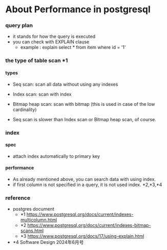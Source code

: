 # About Performance in postgresql

### query plan
- it stands for how the query is executed
- you can check with EXPLAIN clause
    - example : explain select * from item where id = '1'

### the type of table scan *1
#### types
  - Seq scan: scan all data without using any indexes
  - Index scan: scan with index
  - Bitmap heap scan: scan with bitmap (this is used in case of the low cardinality)

- Seq scan is slower than Index scan or Bitmap heap scan, of course. 

### index
#### spec
- attach index automatically to primary key  

#### performance
- As already mentioned above, you can search data with using index.
- if first column is not specified in a query, it is not used index. *2,*3,*4  

### reference
- postgres document
  - *1 https://www.postgresql.org/docs/current/indexes-multicolumn.html
  - *2 https://www.postgresql.org/docs/current/indexes-bitmap-scans.html
  - *3 https://www.postgresql.org/docs/17/using-explain.html
- *4 Software Design 2024年6月号